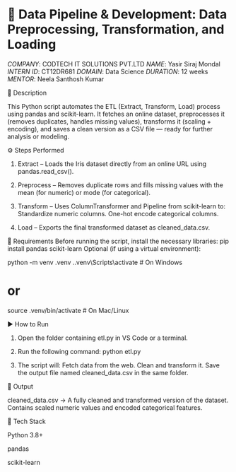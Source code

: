 # 🧠 Data Pipeline & Development: Data Preprocessing, Transformation, and Loading

*COMPANY*: CODTECH IT SOLUTIONS PVT.LTD
*NAME*: Yasir Siraj Mondal
*INTERN ID*: CT12DR681
*DOMAIN*: Data Science
*DURATION*:  12 weeks 
*MENTOR*: Neela Santhosh Kumar


📘 Description

This Python script automates the ETL (Extract, Transform, Load) process using pandas and scikit-learn.
It fetches an online dataset, preprocesses it (removes duplicates, handles missing values), transforms it (scaling + encoding), and saves a clean version as a CSV file — ready for further analysis or modeling.



⚙ Steps Performed

1. Extract – Loads the Iris dataset directly from an online URL using pandas.read_csv().

2. Preprocess – Removes duplicate rows and fills missing values with the mean (for numeric) or mode (for categorical).

3. Transform – Uses ColumnTransformer and Pipeline from scikit-learn to:
Standardize numeric columns.
One-hot encode categorical columns.

4. Load – Exports the final transformed dataset as cleaned_data.csv.


🧰 Requirements
Before running the script, install the necessary libraries:
pip install pandas scikit-learn
Optional (if using a virtual environment):

python -m venv .venv
.\.venv\Scripts\activate       # On Windows
# or
source .venv/bin/activate      # On Mac/Linux




▶ How to Run
1. Open the folder containing etl.py in VS Code or a terminal.

2. Run the following command:
python etl.py

3. The script will:
Fetch data from the web.
Clean and transform it.
Save the output file named cleaned_data.csv in the same folder.




🧾 Output

cleaned_data.csv → A fully cleaned and transformed version of the dataset.
Contains scaled numeric values and encoded categorical features.



🧱 Tech Stack

Python 3.8+

pandas

scikit-learn
